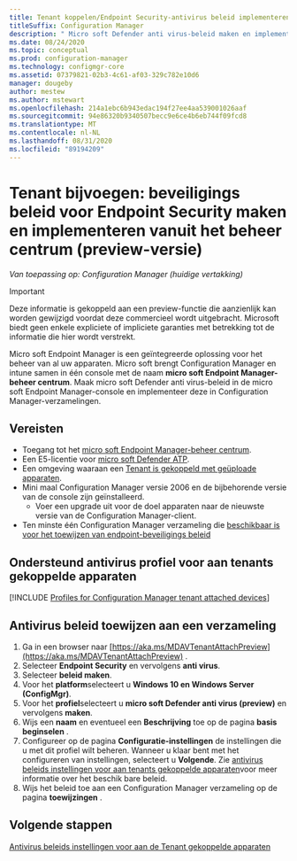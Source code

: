 ```yaml
---
title: Tenant koppelen/Endpoint Security-antivirus beleid implementeren vanuit het micro soft Endpoint Manager-beheer centrum (preview)
titleSuffix: Configuration Manager
description: " Micro soft Defender anti virus-beleid maken en implementeren vanuit de micro soft Endpoint Manager-console en voor Configuration Manager-verzamelingen."
ms.date: 08/24/2020
ms.topic: conceptual
ms.prod: configuration-manager
ms.technology: configmgr-core
ms.assetid: 07379821-02b3-4c61-af03-329c782e10d6
manager: dougeby
author: mestew
ms.author: mstewart
ms.openlocfilehash: 214a1ebc6b943edac194f27ee4aa539001026aaf
ms.sourcegitcommit: 94e86320b9340507becc9e6ce4b6eb744f09fcd8
ms.translationtype: MT
ms.contentlocale: nl-NL
ms.lasthandoff: 08/31/2020
ms.locfileid: "89194209"
---
```

# <a name="tenant-attach-create-and-deploy-endpoint-security-antivirus-policy-from-the-admin-center-preview"></a><a name="bkmk_atp"></a> Tenant bijvoegen: beveiligings beleid voor Endpoint Security maken en implementeren vanuit het beheer centrum (preview-versie)
<!--5691658-->
*Van toepassing op: Configuration Manager (huidige vertakking)*

> [!Important]
> Deze informatie is gekoppeld aan een preview-functie die aanzienlijk kan worden gewijzigd voordat deze commercieel wordt uitgebracht. Microsoft biedt geen enkele expliciete of impliciete garanties met betrekking tot de informatie die hier wordt verstrekt. 

Micro soft Endpoint Manager is een geïntegreerde oplossing voor het beheer van al uw apparaten. Micro soft brengt Configuration Manager en intune samen in één console met de naam **micro soft Endpoint Manager-beheer centrum**. Maak micro soft Defender anti virus-beleid in de micro soft Endpoint Manager-console en implementeer deze in Configuration Manager-verzamelingen.


## <a name="prerequisites"></a>Vereisten

- Toegang tot het [micro soft Endpoint Manager-beheer centrum](https://endpoint.microsoft.com/).
- Een E5-licentie voor [micro soft Defender ATP](/windows/security/threat-protection/microsoft-defender-atp/minimum-requirements#licensing-requirements).
- Een omgeving waaraan een [Tenant is gekoppeld met geüploade apparaten](device-sync-actions.md).
- Mini maal Configuration Manager versie 2006 en de bijbehorende versie van de console zijn geïnstalleerd.
   - Voer een upgrade uit voor de doel apparaten naar de nieuwste versie van de Configuration Manager-client.
- Ten minste één Configuration Manager verzameling die [beschikbaar is voor het toewijzen van endpoint-beveiligings beleid](atp-onboard.md#bkmk_collections)

## <a name="supported-antivirus-profile-for-tenant-attached-devices"></a>Ondersteund antivirus profiel voor aan tenants gekoppelde apparaten

[!INCLUDE [Profiles for Configuration Manager tenant attached devices](../../intune/protect/includes/configmgr-antivirus-profiles.md)]

## <a name="assign-antivirus-policies-to-a-collection"></a>Antivirus beleid toewijzen aan een verzameling

1. Ga in een browser naar [https://aka.ms/MDAVTenantAttachPreview](https://aka.ms/MDAVTenantAttachPreview) .
1. Selecteer **Endpoint Security** en vervolgens **anti virus**.
1. Selecteer **beleid maken**.
1. Voor het **platform**selecteert u **Windows 10 en Windows Server (ConfigMgr)**.
1. Voor het **profiel**selecteert u **micro soft Defender anti virus (preview)** en vervolgens **maken**.
1. Wijs een **naam** en eventueel een **Beschrijving** toe op de pagina **basis beginselen** .
1. Configureer op de pagina **Configuratie-instellingen** de instellingen die u met dit profiel wilt beheren. Wanneer u klaar bent met het configureren van instellingen, selecteert u **Volgende**. Zie [antivirus beleids instellingen voor aan tenants gekoppelde apparaten](../../intune/protect/antivirus-microsoft-defender-settings-windows-tenant-attach.md?toc=/mem/configmgr/tenant-attach/toc.json&bc=/mem/configmgr/tenant-attach/breadcrumb/toc.json)voor meer informatie over het beschik bare beleid.
1. Wijs het beleid toe aan een Configuration Manager verzameling op de pagina **toewijzingen** .

## <a name="next-steps"></a>Volgende stappen

[Antivirus beleids instellingen voor aan de Tenant gekoppelde apparaten](../../intune/protect/antivirus-microsoft-defender-settings-windows-tenant-attach.md?toc=/mem/configmgr/tenant-attach/toc.json&bc=/mem/configmgr/tenant-attach/breadcrumb/toc.json)
